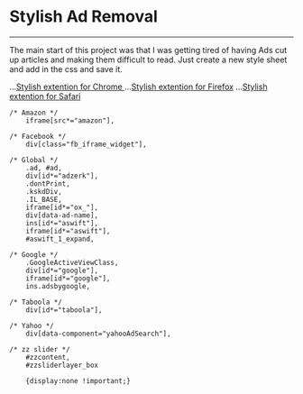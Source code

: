 # Stylish Ad Removal
---
The main start of this project was that I was getting tired of having Ads cut up articles and making them difficult to read.
Just create a new style sheet and add in the css and save it.


...[Stylish extention for Chrome ](https://chrome.google.com/webstore/detail/stylish/fjnbnpbmkenffdnngjfgmeleoegfcffe?hl=en)
...[Stylish extention for Firefox](https://addons.mozilla.org/en-US/firefox/addon/stylish/)
...[Stylish extention for Safari](http://sobolev.us/stylish/)

```
/* Amazon */
    iframe[src*="amazon"],

/* Facebook */
    div[class="fb_iframe_widget"],

/* Global */
    .ad, #ad,
    div[id*="adzerk"],
    .dontPrint,
    .kskdDiv,
    .IL_BASE,
    iframe[id*="ox_"],
    div[data-ad-name],
    ins[id*="aswift"],
    iframe[id*="aswift"],
    #aswift_1_expand,

/* Google */
    .GoogleActiveViewClass,
    div[id*="google"],
    iframe[id*="google"],
    ins.adsbygoogle,

/* Taboola */
    div[id*="taboola"],

/* Yahoo */
    div[data-component="yahooAdSearch"],

/* zz slider */
    #zzcontent,
    #zzsliderlayer_box

    {display:none !important;}

```